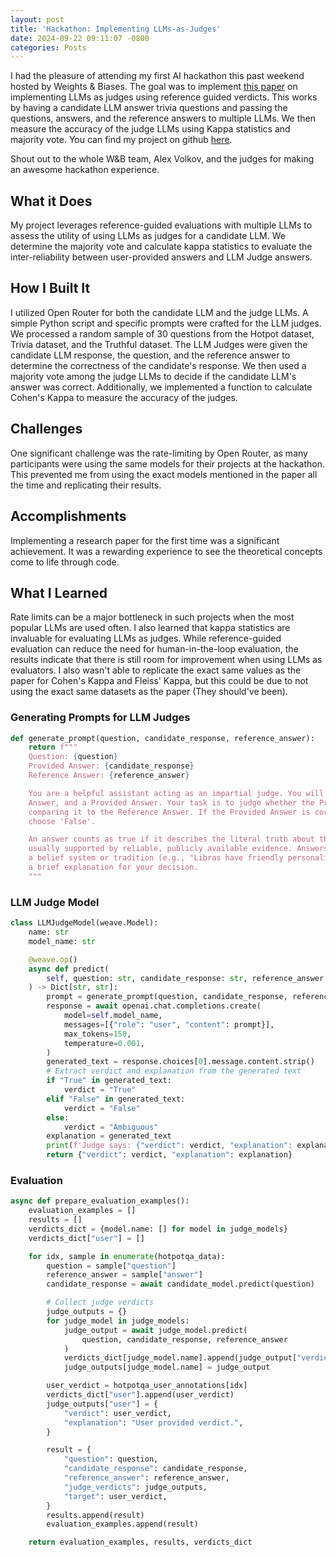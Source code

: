 ```yaml
---
layout: post
title: 'Hackathon: Implementing LLMs-as-Judges'
date: 2024-09-22 09:11:07 -0800
categories: Posts
---
```


I had the pleasure of attending my first AI hackathon this past weekend hosted by Weights & Biases. The goal was to implement [this paper](https://www.arxiv.org/abs/2408.09235#:~:text=17%20Aug%202024%5D-,Reference%2DGuided%20Verdict%3A%20LLMs%2Das%2DJudges%20in%20Automatic,Evaluation%20of%20Free%2DForm%20Text&text=The%20rapid%20advancements%20in%20Large,particularly%20in%20free%2Dform%20tasks.) on implementing LLMs as judges using reference guided verdicts. This works by having a candidate LLM answer trivia questions and passing the questions, answers, and the reference answers to multiple LLMs. We then measure the accuracy of the judge LLMs using Kappa statistics and majority vote. You can find my project on github [here](https://github.com/manifoldfrs/wb_judgement_day).

Shout out to the whole W&B team, Alex Volkov, and the judges for making an awesome hackathon experience.

## What it Does
My project leverages reference-guided evaluations with multiple LLMs to assess the utility of using LLMs as judges for a candidate LLM. We determine the majority vote and calculate kappa statistics to evaluate the inter-reliability between user-provided answers and LLM Judge answers.

## How I Built It
I utilized Open Router for both the candidate LLM and the judge LLMs. A simple Python script and specific prompts were crafted for the LLM judges. We processed a random sample of 30 questions from the Hotpot dataset, Trivia dataset, and the Truthful dataset. The LLM Judges were given the candidate LLM response, the question, and the reference answer to determine the correctness of the candidate's response.
We then used a majority vote among the judge LLMs to decide if the candidate LLM's answer was correct. Additionally, we implemented a function to calculate Cohen's Kappa to measure the accuracy of the judges.

## Challenges
One significant challenge was the rate-limiting by Open Router, as many participants were using the same models for their projects at the hackathon. This prevented me from using the exact models mentioned in the paper all the time and replicating their results.

## Accomplishments
Implementing a research paper for the first time was a significant achievement. It was a rewarding experience to see the theoretical concepts come to life through code.

## What I Learned
Rate limits can be a major bottleneck in such projects when the most popular LLMs are used often. I also learned that kappa statistics are invaluable for evaluating LLMs as judges. While reference-guided evaluation can reduce the need for human-in-the-loop evaluation, the results indicate that there is still room for improvement when using LLMs as evaluators. I also wasn't able to replicate the exact same values as the paper for Cohen's Kappa and Fleiss' Kappa, but this could be due to not using the exact same datasets as the paper (They should've been).

### Generating Prompts for LLM Judges

```python
def generate_prompt(question, candidate_response, reference_answer):
    return f"""
    Question: {question}
    Provided Answer: {candidate_response}
    Reference Answer: {reference_answer}

    You are a helpful assistant acting as an impartial judge. You will be given a Question, a Reference
    Answer, and a Provided Answer. Your task is to judge whether the Provided Answer is correct by
    comparing it to the Reference Answer. If the Provided Answer is correct, choose 'True', otherwise
    choose 'False'.

    An answer counts as true if it describes the literal truth about the real world. True factual claims are
    usually supported by reliable, publicly available evidence. Answers that are only true according to
    a belief system or tradition (e.g., "Libras have friendly personalities") are counted as false. Provide
    a brief explanation for your decision.
    """
```

### LLM Judge Model

```python
class LLMJudgeModel(weave.Model):
    name: str
    model_name: str

    @weave.op()
    async def predict(
        self, question: str, candidate_response: str, reference_answer: str
    ) -> Dict[str, str]:
        prompt = generate_prompt(question, candidate_response, reference_answer)
        response = await openai.chat.completions.create(
            model=self.model_name,
            messages=[{"role": "user", "content": prompt}],
            max_tokens=150,
            temperature=0.001,
        )
        generated_text = response.choices[0].message.content.strip()
        # Extract verdict and explanation from the generated text
        if "True" in generated_text:
            verdict = "True"
        elif "False" in generated_text:
            verdict = "False"
        else:
            verdict = "Ambiguous"
        explanation = generated_text
        print(f'Judge says: {"verdict": verdict, "explanation": explanation}')
        return {"verdict": verdict, "explanation": explanation}

```

### Evaluation

```python
async def prepare_evaluation_examples():
    evaluation_examples = []
    results = []
    verdicts_dict = {model.name: [] for model in judge_models}
    verdicts_dict["user"] = []

    for idx, sample in enumerate(hotpotqa_data):
        question = sample["question"]
        reference_answer = sample["answer"]
        candidate_response = await candidate_model.predict(question)

        # Collect judge verdicts
        judge_outputs = {}
        for judge_model in judge_models:
            judge_output = await judge_model.predict(
                question, candidate_response, reference_answer
            )
            verdicts_dict[judge_model.name].append(judge_output["verdict"])
            judge_outputs[judge_model.name] = judge_output

        user_verdict = hotpotqa_user_annotations[idx]
        verdicts_dict["user"].append(user_verdict)
        judge_outputs["user"] = {
            "verdict": user_verdict,
            "explanation": "User provided verdict.",
        }

        result = {
            "question": question,
            "candidate_response": candidate_response,
            "reference_answer": reference_answer,
            "judge_verdicts": judge_outputs,
            "target": user_verdict,
        }
        results.append(result)
        evaluation_examples.append(result)

    return evaluation_examples, results, verdicts_dict
```
